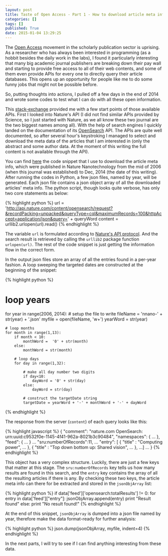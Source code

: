 ```yaml
---
layout: post
title: Taste of Open Access - Part 1 - How to download article meta info using Nature Open Search API
categories: []
tags: []
published: True
date: 2015-01-04 13:29:25
---
```


The [Open Access](http://en.wikipedia.org/wiki/Open_access) movement in the scholarly publication sector is uprising. As a researcher who has always been interested in programming (as a hobbit besides the daily work in the labs), I found it particularly interesting that many big academic journal publishers are breaking down their pay wall and starting to provide free access to all of their web contents, and some of them even provide APIs for every one to directly query their article databases. This opens up an opportunity for people like me to do some funny jobs that might not be possible before.

So, putting thoughts into actions, I pulled off a few days in the end of 2014 and wrote some codes to test what I can do with all these open information.

This [stack-exchange](http://opendata.stackexchange.com/questions/638/open-database-apis-for-journal-article-metadata) provided me with a few start points of those available APIs. First I looked into Nature's API (I did not find similar APIs provided by Science, so I just started with Nature, as we all know these two journal are the two biggest names among all). With the help of search engines I quickly landed on the documentation of its [OpenSearch](http://www.nature.com/developers/documentation/api-references/opensearch-api/) API. The APIs are quite well documented, so after several hour's keystroking I managed to select and download the meta data of the articles that I am interested in (only the abstract and some author data. At the moment of this writing the full content is not available through the API).

You can find [here](https://gist.github.com/deene/3fbb0b02fbf7c3425dbf) the code snippet that I use to download the article meta info, which were published in Nature Nanotechnology from the mid of 2006 (when this journal was established) to Dec, 2014 (the date of this writing). After running the codes in Python, a few json files, named by year, will be generated. Each json file contains a json object array of all the downloaded articles' meta info. The python script, though looks quite verbose, has only two core statements as below:

{% highlight python %}
url = 'http://api.nature.com/content/opensearch/request?&recordPacking=unpacked&queryType=cql&maximumRecords=100&httpAccept=application/json&query=' + queryWord
content = urllib2.urlopen(url).read()
{% endhighlight %}

The variable `url` is formulated according to [Nature's API protocol](http://www.nature.com/developers/documentation/api-references/opensearch-api/). And the search result is retrieved by calling the `urllib2` package function `urlopen(url)`. The rest of the code snippet is just getting the information flow in the correct form.

In the output json files store an array of all the entries found in a per-year fashion. A loop sweeping the targeted dates are constructed at the beginning of the snippet:

{% highlight python %}
# loop years
for year in range(2006, 2014):
    # setup the file to write
    fileName = 'nnano-' + str(year) + '.json'
    myfile = open(fileName, 'w+')
    yearWord = str(year)

    # loop months
    for month in range(1,13):
        if month < 10:
            monthWord =  '0' + str(month)
        else:
            monthWord = str(month)
        
        # loop days
        for day in range(1,32):
            
            # make all day number two digits
            if day<10:
                dayWord = '0' + str(day)
            else:
                dayWord = str(day)
            
            # construct the targetDate string
            targetDate = yearWord + '-' + monthWord + '-' + dayWord
{% endhighlight %}

The response from the server (`content`) of each query looks like this:

{% highlight javascript %}
{
    "comment": "nature.com OpenSearch: urn:uuid:c9532f0e-1145-4f41-962a-8021b3c90484",
    "namespaces": {
        ...
    },
    "feed": {
        ...
    }
    ...
    "sru:numberOfRecords":11,
    ...
    "entry": [
    {
        "title" : "Computing power",
        ...
    }, {
        "title" : "Top down bottom up: Shared vision",
        ...
    }, ...]
    ...
}
{% endhighlight %}

This object has a very complex structure. Luckily, there are just a few keys that matter at this stage. The `sru:numberOfRecords` key tells us how many results are found in this search, and the `entry` key contains the array of all the resulting articles if there is any. By checking these two keys, the article meta info can there for be extracted and stored in the `jsonObjArray` list:

{% highlight python %}
if data['feed']['opensearch:totalResults'] != 0:
    for entry in data['feed']["entry"]:
        jsonObjArray.append(entry)
        print "Result found"
    else:
        print "No result found!"
{% endhighlight %}

At the end of this snippet, `jsonObjArray` is dumped into a json file named by year, therefore make the data format-ready for further analysis:

{% highlight python %}
json.dump(jsonObjArray, myfile, indent=4)
{% endhighlight %}

In the next parts, I will try to see if I can find anything interesting from these data.



